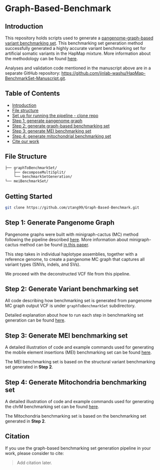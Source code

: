 # Graph-Based-Benchmark

## Introduction

This repository holds scripts used to generate a [pangenome-graph-based variant benchmarking set](https://wangcluster.wustl.edu/~juanfmacias/Graph_based_HapMap_Truth_Set/).
This benchmarking set generation method successfully generated a highly accurate variant benchmarking set for artificial somatic variants in the HapMap mixture. More information about the methodology can be found [here]().

Analyses and validation code mentioned in the manuscript above are in a separate GitHub repository: https://github.com/jinlab-washu/HapMap-BenchmarkSet-Manuscript.git.

## Table of Contents
- [Introduction](#introduction)
- [File structure](#file-structure)
- [Set up for running the pipeline - clone repo](#getting-started)
- [Step 1: generate pangenome graph](#step-1-generate-pangenome-graph)
- [Step 2: generate graph-based benchmarking set](#step-2-generate-variant-benchmarking-set)
- [Step 3: generate MEI benchmarking set](#step-3-generate-mei-benchmarking-set)
- [Step 4: generate mitochondrial benchmarking set](#step-4-generate-mitochondria-benchmarking-set)
- [Cite our work](#citation)

## File Structure
```markdown
├── graphToBenchmarkSet/
    ├── decomposeMultiSplit/
    └── benchmarkSetGeneration/
└── meiBenchmarkSet/
```

## Getting Started
```bash
git clone https://github.com/ztang99/Graph-Based-Benchmark.git
```

## Step 1: Generate Pangenome Graph
Pangenome graphs were built with minigraph-cactus (MC) method following the pipeline described [here](https://github.com/twlab/cig-pipelines/blob/main/wdl/pipelines/pangenome/mcgb.doc.md). More information about minigraph-cactus method can be found [in this paper](https://www.nature.com/articles/s41587-023-01793-w).

This step takes in individual haplotype assemblies, together with a reference genome, to create a pangenome MC graph that captures all variant types (SNVs, indels, and SVs). 

We proceed with the deconstructed VCF file from this pipeline.

## Step 2: Generate Variant benchmarking set

All code describing how benchmarking set is generated from pangenome MC graph output VCF is under `graphToBenchmarkSet` subdirectory.

Detailed explanation about how to run each step in benchmarking set generation can be found [here](./graphToBenchmarkSet/README.md).

## Step 3: Generate MEI benchmarking set

A detailed illustration of code and example commands used for generating the mobile element insertions (MEI) benchmarking set can be found [here](./meiBenchmarkSet/README.md).

The MEI benchmarking set is based on the structural variant benchmarking set generated in **Step 2**.

## Step 4: Generate Mitochondria benchmarking set

A detailed illustration of code and example commands used for generating the chrM benchmarking set can be found [here](./chrMBenchmarkSet/README.md).

The Mitochondria benchmarking set is based on the benchmarking set generated in **Step 2**.

## Citation

If you use the graph-based benchmarking set generation pipeline in your work, please consider to cite:

> Add citation later.

